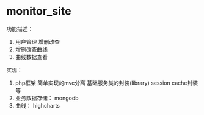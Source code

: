 monitor_site
============
功能描述：
   1. 用户管理  增删改查
   2. 增删改查曲线
   3. 曲线数据查看
   
实现：
   1. php框架 简单实现的mvc分离 基础服务类的封装(library)  session cache封装 等
   2. 业务数据存储： mongodb
   3. 曲线： highcharts
